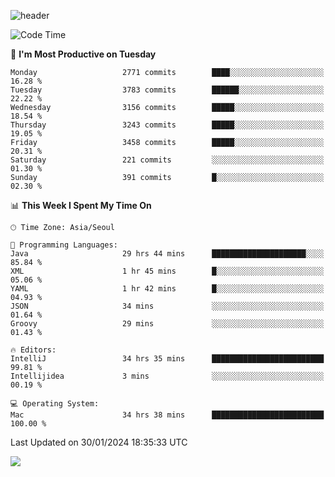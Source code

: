 ![header](https://capsule-render.vercel.app/api?type=Egg&color=timeAuto&height=300&section=header&text=PoPo&fontSize=90&animation=fadeIn)

  <!--START_SECTION:waka-->
![Code Time](http://img.shields.io/badge/Code%20Time-1%2C437%20hrs%2021%20mins-blue)

📅 **I'm Most Productive on Tuesday** 

```text
Monday                   2771 commits        ████░░░░░░░░░░░░░░░░░░░░░   16.28 % 
Tuesday                  3783 commits        ██████░░░░░░░░░░░░░░░░░░░   22.22 % 
Wednesday                3156 commits        █████░░░░░░░░░░░░░░░░░░░░   18.54 % 
Thursday                 3243 commits        █████░░░░░░░░░░░░░░░░░░░░   19.05 % 
Friday                   3458 commits        █████░░░░░░░░░░░░░░░░░░░░   20.31 % 
Saturday                 221 commits         ░░░░░░░░░░░░░░░░░░░░░░░░░   01.30 % 
Sunday                   391 commits         █░░░░░░░░░░░░░░░░░░░░░░░░   02.30 % 
```


📊 **This Week I Spent My Time On** 

```text
🕑︎ Time Zone: Asia/Seoul

💬 Programming Languages: 
Java                     29 hrs 44 mins      █████████████████████░░░░   85.84 % 
XML                      1 hr 45 mins        █░░░░░░░░░░░░░░░░░░░░░░░░   05.06 % 
YAML                     1 hr 42 mins        █░░░░░░░░░░░░░░░░░░░░░░░░   04.93 % 
JSON                     34 mins             ░░░░░░░░░░░░░░░░░░░░░░░░░   01.64 % 
Groovy                   29 mins             ░░░░░░░░░░░░░░░░░░░░░░░░░   01.43 % 

🔥 Editors: 
IntelliJ                 34 hrs 35 mins      █████████████████████████   99.81 % 
Intellijidea             3 mins              ░░░░░░░░░░░░░░░░░░░░░░░░░   00.19 % 

💻 Operating System: 
Mac                      34 hrs 38 mins      █████████████████████████   100.00 % 
```


 Last Updated on 30/01/2024 18:35:33 UTC
<!--END_SECTION:waka-->



<img src="https://capsule-render.vercel.app/api?type=Egg&color=timeAuto&height=300&section=footer&text=PoPo&fontSize=90&animation=fadeIn&reversal=true" />
